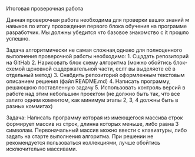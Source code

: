 Итоговая проверочная работа

Данная проверочная работа необходима для проверки ваших знаний м навыков по итогу прохождения первого блока 
обучения на программе разработчик. Мы должны убедится что базовое знакомство с it прошло успешно.

Задача алгоритмически не самая сложная,однако для полноценного выполнения проверочной работы необходимо:
    1. Сщздать репозиторий на GitHab
    2. Нарисовать блок схему алгоритма (можно обойтись блок-схемой щсновной сщдержательной части, еслт вы выделяете её в отдельный метод)
    3. Снабдить репозиторий оформленным текстовым описанием решения (файл README.md)
    4. Написать программу, решающюю поставленную задачу
    5. Использовать контроль версий в работе над этим небольшим проектом (не должно быть так, что все залито одним коммитом, как минимум этапы 2, 3, 4 должны быть в разных коммитах)

Задача: Написать программу которая из имеющегося массива строк формирует массив из строк, длинна которых меньше, либо равна 3 символам. Первоначальный массив можно ввести с клавиатуры, либо задать на старте выполнения алгоритма. При решении не рекомендуется пользоваться коллекциями, лучше обойтись исключительно массивами.